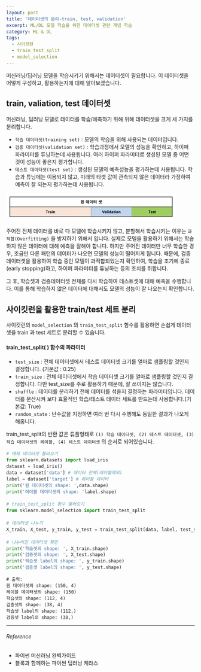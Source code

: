 ```yaml
---
layout: post
title: '데이터셋의 분리-train, test, validation'
excerpt: ML/DL 모델 학습을 위한 데이터셋 관련 개념 학습
category: ML & DL
tags:
  - 사이킷런
  - train_test_split
  - model_selection
---
```




머신러닝/딥러닝 모델을 학습시키기 위해서는 데이터셋이 필요합니다. 이 데이터셋을 어떻게 구성하고, 활용하는지에 대해 알아보겠습니다.



## train, valiation, test 데이터셋

머신러닝, 딥러닝 모델로 데이터를 학습/예측하기 위해 위해 데이터셋을 크게 세 가지를 분리합니다.

* `학습 데이터셋(training set)` : 모델의 학습을 위해 사용되는 데이터입니다. 
* `검증 데이터셋(validation set)` : 학습과정에서 모델의 성능을 확인하고, 하이퍼 파라미터를 튜닝하는데 사용됩니다. 여러 하이퍼 파라미터로 생성된 모델 중 어떤 것이 성능이 좋은지 평가합니다.
* `테스트 데이터셋(test set)` : 생성된 모델의 예측성능을 평가하는데 사용됩니다. 학습과 튜닝에는 이용되지 않고, 미래의 타겟 값이 관측되지 않은 데이터라 가정하여 예측이 잘 되는지 평가하는데 사용됩니다.


<img src="https://github.com/SevillaBK/SevillaBK.github.io/blob/master/img/ML&DL/train-valid-test.png?raw=true" width="90%">



주어진 전체 데이터를 바로 다 모델에 학습시키지 않고, 분할해서 학습시키는 이유는 `과적합(Overfitting)` 을 방지하기 위해서 입니다. 실제로 모델을 활용하기 위해서는 학습하지 않은 데이터에 대해 예측을 잘해야 합니다. 하지만 주어진 데이터만 너무 학습한 경우, 조금만 다른 패턴의 데이터가 나오면 모델의 성능이 떨어지게 됩니다. 때문에, 검증데이터셋을 활용하여 학습 중인 모델이 과적합되었는지 확인하여, 학습을 조기에 종료(early stopping)하고, 하이퍼 파라미터를 튜닝하는 등의 조치를 취합니다. 

그 후, 학습셋과 검증데이터셋 전체를 다시 학습하여 테스트셋에 대해 예측을 수행합니다. 이를 통해 학습하지 않은 데이터에 대해서도 모델의 성능이 잘 나오는지 확인합니다.



## 사이킷런을 활용한 train/test 세트 분리

사이킷런의 `model_selection` 의 `train_test_split` 함수를 활용하면 손쉽게 데이터셋을 train 과 test 세트로 분리할 수 있습니다.

#### train_test_split( ) 함수의 파라미터

* `test_size` : 전체 데이터셋에서 테스트 데이터셋 크기를 얼마로 샘플링할 것인지 결정합니다. (기본값 : 0.25)
* `train_size` : 전체 데이터셋에서 학습 데이터셋 크기를 얼마로 샘플링할 것인지 결정합니다. 다만 test_size를 주로 활용하기 때문에, 잘 쓰이지는 않습니다.
* `shuffle` : 데이터를 분리하기 전에 데이터를 섞을지 결정하는 파라미터입니다. 데이터를 분산시켜 보다 효율적인 학습/테스트 데이터 세트를 만드는데 사용합니다.(기본값: True)
* `random_state` : 난수값을 지정하면 여러 번 다시 수행해도 동일한 결과가 나오게 해줍니다.



train_test_split의 반환 값은 튜플형태로 `(1) 학습 데이터셋, (2) 테스트 데이터셋, (3) 학습 데이터셋의 레이블, (4) 테스트 데이터셋` 의 순서로 되어있습니다.

```python
# 예제 데이터셋 불러오기
from sklearn.datasets import load_iris
dataset = load_iris()
data = dataset['data'] # 데이터 전체(레이블제외)
label = dataset['target'] # 레이블 데이터
print('원 데이터셋의 shape: ',data.shape)
print('레이블 데이터셋의 shape: 'label.shape)

# train_test_split 함수 불러오기
from sklearn.model_selection import train_test_split

# 데이터셋 나누기
X_train, X_test, y_train, y_test = train_test_split(data, label, test_size = 0.25, shuffle = True, random_state = 21)

# 나누어진 데이터셋 확인
print('학습셋의 shape: ', X_train.shape)
print('검증셋의 shape: ', X_test.shape)
print('학습셋 label의 shape: ', y_train.shape)
print('검증셋 label의 shape: ', y_test.shape)
```

```
# 출력:
원 데이터셋의 shape: (150, 4)
레이블 데이터셋의 shape: (150)
학습셋의 shape: (112, 4)
검증셋의 shape: (38, 4)
학습셋 label의 shape: (112,)
검증셋 label의 shape: (38,)
```


---------

###### Reference

- 파이썬 머신러닝 완벽가이드
- 블록과 함께하는 파이썬 딥러닝 케라스
